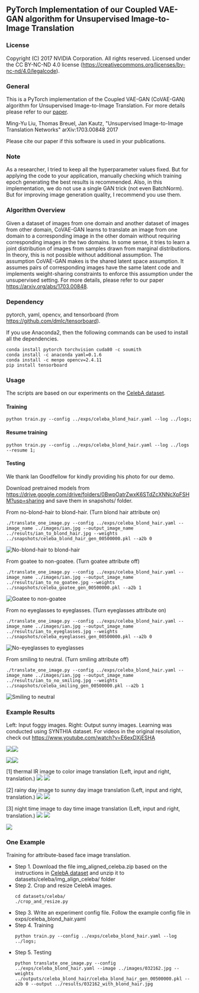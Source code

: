 ## PyTorch Implementation of our Coupled VAE-GAN algorithm for Unsupervised Image-to-Image Translation

### License

Copyright (C) 2017 NVIDIA Corporation.  All rights reserved.
Licensed under the CC BY-NC-ND 4.0 license (https://creativecommons.org/licenses/by-nc-nd/4.0/legalcode). 


### General
This is a PyTorch implementation of the Coupled VAE-GAN (CoVAE-GAN) algorithm for Unsupervised Image-to-Image Translation. 
For more details please refer to our [paper](https://arxiv.org/abs/1703.00848).

Ming-Yu Liu, Thomas Breuel, Jan Kautz, "Unsupervised Image-to-Image Translation Networks" arXiv:1703.00848 2017

Please cite our paper if this software is used in your publications.

### Note

As a researcher, I tried to keep all the hyperparameter values fixed. But for applying the code to your application, manually checking which training epoch generating the best results is recommended. Also, in this implementation, we do not use a single GAN trick (not even BatchNorm). But for improving image generation quality, I recommend you use them.

### Algorithm Overview

Given a dataset of images from one domain and another dataset of images from other domain, CoVAE-GAN learns to translate an image from one domain to a corresponding image in the other domain without requiring corresponding images in the two domains. In some sense, it tries to learn a joint distribution of images from samples drawn from marginal distributions. In theory, this is not possible without additional assumption. The assumption CoVAE-GAN makes is the shared latent space assumption. It assumes pairs of corresponding images have the same latent code and implements weight-sharing constraints to enforce this assumption under the unsupervised setting. For more details, please refer to our paper https://arxiv.org/abs/1703.00848.

### Dependency
pytorch, yaml, opencv, and tensorboard (from https://github.com/dmlc/tensorboard).

If you use Anaconda2, then the following commands can be used to install all the dependencies.

```
conda install pytorch torchvision cuda80 -c soumith
conda install -c anaconda yaml=0.1.6
conda install -c menpo opencv=2.4.11
pip install tensorboard
```

### Usage

The scripts are based on our experiments on the [CelebA dataset](http://mmlab.ie.cuhk.edu.hk/projects/CelebA.html).

#### Training
```
python train.py --config ../exps/celeba_blond_hair.yaml --log ../logs;
```
#### Resume training
 ```
python train.py --config ../exps/celeba_blond_hair.yaml --log ../logs --resume 1;
```
#### Testing 

We thank Ian Goodfellow for kindly providing his photo for our demo.

Download pretrained models from https://drive.google.com/drive/folders/0BwpOatrZwxK6STdZcXNNcXpFSHM?usp=sharing and save them in snapshots/ folder.

From no-blond-hair to blond-hair. (Turn blond hair attribute on)
```
./translate_one_image.py --config ../exps/celeba_blond_hair.yaml --image_name ../images/ian.jpg --output_image_name ../results/ian_to_blond_hair.jpg --weights ../snapshots/celeba_blond_hair_gen_00500000.pkl --a2b 0
```
![No-blond-hair to blond-hair](./results/ian_to_blond_hair.jpg)

From goatee to non-goatee. (Turn goatee attribute off)
```
./translate_one_image.py --config ../exps/celeba_blond_hair.yaml --image_name ../images/ian.jpg --output_image_name ../results/ian_to_no_goatee.jpg --weights ../snapshots/celeba_goatee_gen_00500000.pkl --a2b 1
```
![Goatee to non-goatee](./results/ian_to_no_goatee.jpg)

From no eyeglasses to eyeglasses. (Turn eyeglasses attribute on)
```
./translate_one_image.py --config ../exps/celeba_blond_hair.yaml --image_name ../images/ian.jpg --output_image_name ../results/ian_to_eyeglasses.jpg --weights ../snapshots/celeba_eyeglasses_gen_00500000.pkl --a2b 0
```
![No-eyeglasses to eyeglasses](./results/ian_to_eyeglasses.jpg)

From smiling to neutral. (Turn smiling attribute off)
```
./translate_one_image.py --config ../exps/celeba_blond_hair.yaml --image_name ../images/ian.jpg --output_image_name ../results/ian_to_no_smiling.jpg --weights ../snapshots/celeba_smiling_gen_00500000.pkl --a2b 1
```
![Smiling to neutral](./results/ian_to_no_smiling.jpg)



### Example Results

Left: Input foggy images. Right: Output sunny images. Learning was conducted using SYNTHIA dataset. For videos in the original resolution, check out https://www.youtube.com/watch?v=E6exDXjESHA

![](./docs/Fog2Summer_SEQS-02-Stereo_Left-Omni_B.gif)![](./docs/Fog2Summer_SEQS-02-Stereo_Left-Omni_F.gif)

![](./docs/Fog2Summer_SEQS-02-Stereo_Left-Omni_L.gif)![](./docs/Fog2Summer_SEQS-02-Stereo_Left-Omni_R.gif)

[1] thermal IR image to color image translation (Left, input and right, translation.)
![](./docs/ir2vis.jpg)
![](./docs/vis2ir.jpg)

[2] rainy day image to sunny day image translation (Left, input and right, translation.)
![](./docs/rain2sunny.jpg)
![](./docs/sunny2rain.jpg)

[3] night time image to day time image translation (Left, input and right, translation.)
![](./docs/night2day.jpg)
![](./docs/day2night.jpg)

![](./docs/face_visualization.jpg)

### One Example

Training for attribute-based face image translation.

- Step 1. Download the file img_aligned_celeba.zip based on the instructions in [CelebA dataset](http://mmlab.ie.cuhk.edu.hk/projects/CelebA.html) and unzip it to datasets/celeba/img_align_celeba/ folder
- Step 2. Crop and resize CelebA images.
    ```
    cd datasets/celeba/
    ./crop_and_resize.py
    ```
- Step 3. Write an experiment config file. Follow the example config file in exps/celeba_blond_hair.yaml
- Step 4. Training
    ```
    python train.py --config ../exps/celeba_blond_hair.yaml --log ../logs;
    ```
- Step 5. Testing
    ```
    python translate_one_image.py --config ../exps/celeba_blond_hair.yaml --image ../images/032162.jpg --weights ../outputs/celeba_blond_hair/celeba_blond_hair_gen_00500000.pkl --a2b 0 --output ../results/032162_with_blond_hair.jpg
    ```
